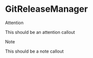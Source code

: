 # GitReleaseManager

<div class="admonition attention">
<p class="first admonition-title">Attention</p>
<p class="last">This should be an attention callout</p>
</div>

<div class="admonition note">
<p class="first admonition-title">Note</p>
<p class="last">This should be a note callout</p>
</div>
